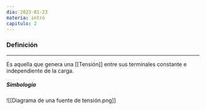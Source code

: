 ```yaml
---
dia: 2023-01-23
materia: intro
capitulo: 2
---
```

### Definición
---
Es aquella que genera una [[Tensión]] entre sus terminales constante e independiente de la carga.

##### Simbología
![[Diagrama de una fuente de tensión.png]]
